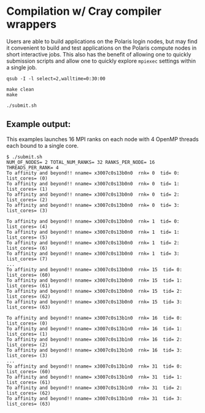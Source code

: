 # Compilation w/ Cray compiler wrappers
Users are able to build applications on the Polaris login nodes, but may find it convenient to build and test applications on the Polaris compute nodes in short interactive jobs. This also has the benefit of allowing one to quickly submission scripts and allow one to quickly explore `mpiexec` settings within a single job.
```
qsub -I -l select=2,walltime=0:30:00

make clean
make

./submit.sh
```
## Example output:
This examples launches 16 MPI ranks on each node with 4 OpenMP threads each bound to a single core.
```
$ ./submit.sh 
NUM_OF_NODES= 2 TOTAL_NUM_RANKS= 32 RANKS_PER_NODE= 16 THREADS_PER_RANK= 4
To affinity and beyond!! nname= x3007c0s13b0n0  rnk= 0  tid= 0: list_cores= (0)
To affinity and beyond!! nname= x3007c0s13b0n0  rnk= 0  tid= 1: list_cores= (1)
To affinity and beyond!! nname= x3007c0s13b0n0  rnk= 0  tid= 2: list_cores= (2)
To affinity and beyond!! nname= x3007c0s13b0n0  rnk= 0  tid= 3: list_cores= (3)

To affinity and beyond!! nname= x3007c0s13b0n0  rnk= 1  tid= 0: list_cores= (4)
To affinity and beyond!! nname= x3007c0s13b0n0  rnk= 1  tid= 1: list_cores= (5)
To affinity and beyond!! nname= x3007c0s13b0n0  rnk= 1  tid= 2: list_cores= (6)
To affinity and beyond!! nname= x3007c0s13b0n0  rnk= 1  tid= 3: list_cores= (7)
...
To affinity and beyond!! nname= x3007c0s13b0n0  rnk= 15  tid= 0: list_cores= (60)
To affinity and beyond!! nname= x3007c0s13b0n0  rnk= 15  tid= 1: list_cores= (61)
To affinity and beyond!! nname= x3007c0s13b0n0  rnk= 15  tid= 2: list_cores= (62)
To affinity and beyond!! nname= x3007c0s13b0n0  rnk= 15  tid= 3: list_cores= (63)

To affinity and beyond!! nname= x3007c0s13b1n0  rnk= 16  tid= 0: list_cores= (0)
To affinity and beyond!! nname= x3007c0s13b1n0  rnk= 16  tid= 1: list_cores= (1)
To affinity and beyond!! nname= x3007c0s13b1n0  rnk= 16  tid= 2: list_cores= (2)
To affinity and beyond!! nname= x3007c0s13b1n0  rnk= 16  tid= 3: list_cores= (3)
...
To affinity and beyond!! nname= x3007c0s13b1n0  rnk= 31  tid= 0: list_cores= (60)
To affinity and beyond!! nname= x3007c0s13b1n0  rnk= 31  tid= 1: list_cores= (61)
To affinity and beyond!! nname= x3007c0s13b1n0  rnk= 31  tid= 2: list_cores= (62)
To affinity and beyond!! nname= x3007c0s13b1n0  rnk= 31  tid= 3: list_cores= (63)

```
